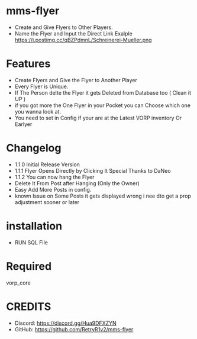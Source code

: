 # mms-flyer

- Create and Give Flyers to Other Players.
- Name the Flyer and Input the Direct Link Exalple https://i.postimg.cc/qBZPdmnL/Schreinerei-Mueller.png

# Features
 
- Create Flyers and Give the Flyer to Another Player
- Every Flyer is Unique.
- If The Person delte the Flyer it gets Deleted from Database too ( Clean it UP )
- if you got more the One Flyer in your Pocket you can Choose which one you wanna look at.
- You need to set in Config if your are at the Latest VORP inventory Or Earlyer 

# Changelog

- 1.1.0 Initial Release Version
- 1.1.1 Flyer Opens Directly by Clicking It Special Thanks to DaNeo
- 1.1.2 You can now hang the Flyer
- Delete It From Post after Hanging (Only the Owner)
- Easy Add More Posts in config.
- known Issue on Some Posts it gets displayed wrong i nee dto get a prop adjustment sooner or later

# installation 

- RUN SQL File

# Required

vorp_core


# CREDITS
- Discord: https://discord.gg/Hua9DFXZYN
- GitHub: https://github.com/RetryR1v2/mms-flyer